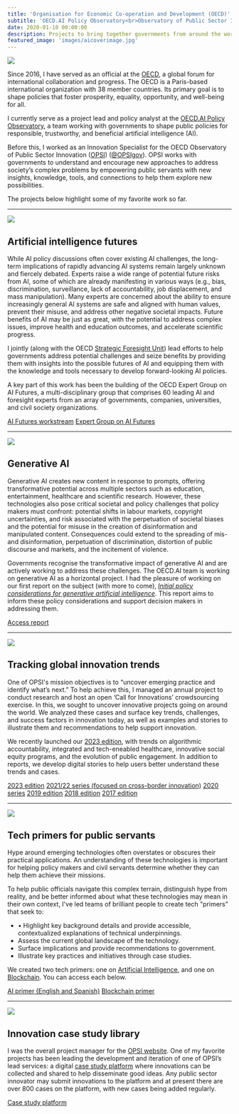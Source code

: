 ```yaml
---
title: 'Organisation for Economic Co-operation and Development (OECD)'
subtitle: 'OECD.AI Policy Observatory<br>Observatory of Public Sector Innovation (OPSI)'
date: 2020-01-10 00:00:00
description: Projects to bring together governments from around the world and to work with them to understand apply new technologies and methods.
featured_image: 'images/aicoverimage.jpg'
---
```


![]({{site.baseurl}}/images/oecdlogo.png)

Since 2016, I have served as an official at the [OECD](https://oecd.org), a global forum for international collaboration and progress. The OECD is a Paris-based international organization with 38 member countries. Its primary goal is to shape policies that foster prosperity, equality, opportunity, and well-being for all.

I currently serve as a project lead and policy analyst at the [OECD.AI Policy Observatory](https://oecd.ai), a team working with governments to shape public policies for responsible, trustworthy, and beneficial artificial intelligence (AI).

Before this, I worked as an Innovation Specialist for the OECD Observatory of Public Sector Innovation ([OPSI](https://oecd-opsi.org)) ([@OPSIgov](https://twitter.com/OPSIgov)). OPSI works with governments to understand and encourage new approaches to address society’s complex problems by empowering public servants with new insights, knowledge, tools, and connections to help them explore new possibilities. 

The projects below highlight some of my favorite work so far.

---

![]({{site.baseurl}}/images/oecd-ai-logo.png)

## Artificial intelligence futures
While AI policy discussions often cover existing AI challenges, the long-term implications of rapidly advancing AI systems remain largely unknown and fiercely debated. Experts raise a wide range of potential future risks from AI, some of which are already manifesting in various ways (e.g., bias, discrimination, surveillance, lack of accountability, job displacement, and mass manipulation). Many experts are concerned about the ability to ensure increasingly general AI systems are safe and aligned with human values, prevent their misuse, and address other negative societal impacts. Future benefits of AI may be just as great, with the potential to address complex issues, improve health and education outcomes, and accelerate scientific progress. 

I jointly (along with the OECD [Strategic Foresight Unit](https://www.oecd.org/strategic-foresight/)) lead efforts to help governments address potential challenges and seize benefits by providing them with insights into the possible futures of AI and equipping them with the knowledge and tools necessary to develop forward-looking AI policies. 

A key part of this work has been the building of the OECD Expert Group on AI Futures, a multi-disciplinary group that comprises 60 leading AI and foresight experts from an array of governments, companies, universities, and civil society organizations. 

<a href="https://oecd.ai/en/network-of-experts/ai-futures" class="button button--large">AI Futures workstream</a> <a href="https://oecd.ai/en/network-of-experts/ai-futures/experts" class="button button--large">Expert Group on AI Futures</a> 

---

![]({{site.baseurl}}/images/genai-report.png)

## Generative AI
Generative AI creates new content in response to prompts, offering transformative potential across multiple sectors such as education, entertainment, healthcare and scientific research. However, these technologies also pose critical societal and policy challenges that policy makers must confront: potential shifts in labour markets, copyright uncertainties, and risk associated with the perpetuation of societal biases and the potential for misuse in the creation of disinformation and manipulated content. Consequences could extend to the spreading of mis- and disinformation, perpetuation of discrimination, distortion of public discourse and markets, and the incitement of violence. 

Governments recognise the transformative impact of generative AI and are actively working to address these challenges. The OECD.AI team is working on generative AI as a horizontal project. I had the pleasure of working on our first report on the subject (with more to come), [_Initial policy considerations for generative artificial intelligence_](https://www.oecd.org/publications/initial-policy-considerations-for-generative-artificial-intelligence-fae2d1e6-en.htm). This report aims to inform these policy considerations and support decision makers in addressing them.

<a href="https://www.oecd.org/publications/initial-policy-considerations-for-generative-artificial-intelligence-fae2d1e6-en.htm" class="button button--large">Access report</a> 

---

![]({{site.baseurl}}/images/trends23reportb.png)

## Tracking global innovation trends

One of OPSI's mission objectives is to “uncover emerging practice and identify what’s next.” To help achieve this, I managed an annual project to conduct research and host an open ‘Call for Innovations’ crowdsourcing exercise. In this, we sought to uncover innovative projects going on around the world. We analyzed these cases and surface key trends, challenges, and success factors in innovation today, as well as examples and stories to illustrate them and recommendations to help support innovation.

We recently launched our [2023 edition](https://oe.cd/trends2023), with trends on algorithmic accountability, integrated and tech-eneabled healthcare, innovative social equity programs, and the evolution of public engagement. In addition to reports, we develop digital stories to help users better understand these trends and cases. 

<a href="https://oe.cd/trends2023" class="button button--large">2023 edition</a> <a href="https://cross-border.oecd-opsi.org" class="button button--large">2021/22 series (focused on cross-border innovation)</a> <a href="https://trends.oecd-opsi.org" class="button button--large">2020 series</a> <a href="https://trends2019.oecd-opsi.org" class="button button--large">2019 edition</a> <a href="http://www.oecd.org/gov/innovative-government/innovation2018.htm" class="button button--large">2018 edition</a> <a href="http://www.oecd.org/gov/innovative-government/embracing-innovation-in-government-global-trends.htm" class="button button--large">2017 edition</a>

---

![]({{site.baseurl}}/images/aiprimer.png)

## Tech primers for public servants

Hype around emerging technologies often overstates or obscures their practical applications. An understanding of these technologies is important for helping policy makers and civil servants determine whether they can help them achieve their missions.

To help public officials navigate this complex terrain, distinguish hype from reality, and be better informed about what these technologies may mean in their own context, I've led teams of brilliant people to create tech "primers" that seek to: 
* •	Highlight key background details and provide accessible, contextualized explanations of technical underpinnings.
* Assess the current global landscape of the technology.
* Surface implications and provide recommendations to government.
* Illustrate key practices and initiatives through case studies.

We created two tech primers: one on [Artificial Intelligence](https://oecd-opsi.org/ai-primer-blog/), and one on [Blockchain](https://oecd-opsi.org/new-opsi-guide-to-blockchain-in-the-public-sector/). You can access each below.

<a href="https://oe.cd/helloworld" class="button button--large">AI primer (English and Spanish)</a> <a href="https://oecd-opsi.org/new-opsi-guide-to-blockchain-in-the-public-sector" class="button button--large">Blockchain primer</a> 

---

![]({{site.baseurl}}/images/casestudyplatform.png)

## Innovation case study library

I was the overall project manager for the [OPSI website](https://oecd-opsi.org). One of my favorite projects has been leading the development and iteration of one of OPSI’s lead services: a digital [case study platform](https://oecd-opsi.org/innovations) where innovations can be collected and shared to help disseminate good ideas. Any public sector innovator may submit innovations to the platform and at present there are over 800 cases on the platform, with new cases being added regularly.

<a href="https://oecd-opsi.org/innovations" class="button button--large">Case study platform</a>
